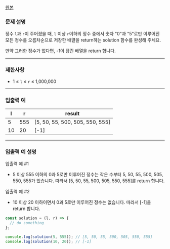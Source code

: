 [원본](https://school.programmers.co.kr/learn/courses/30/lessons/181921)

### **문제 설명**

정수 `l`과 `r`이 주어졌을 때, `l` 이상 `r`이하의 정수 중에서 숫자 "0"과 "5"로만 이루어진 모든 정수를 오름차순으로 저장한 배열을 return하는 solution 함수를 완성해 주세요.

만약 그러한 정수가 없다면, -1이 담긴 배열을 return 합니다.

---

### 제한사항

- 1 ≤ `l` ≤ `r` ≤ 1,000,000

---

### 입출력 예

| l   | r   | result                          |
| --- | --- | ------------------------------- |
| 5   | 555 | [5, 50, 55, 500, 505, 550, 555] |
| 10  | 20  | [-1]                            |

---

### 입출력 예 설명

입출력 예 #1

- 5 이상 555 이하의 0과 5로만 이루어진 정수는 작은 수부터 5, 50, 55, 500, 505, 550, 555가 있습니다. 따라서 [5, 50, 55, 500, 505, 550, 555]를 return 합니다.

입출력 예 #2

- 10 이상 20 이하이면서 0과 5로만 이루어진 정수는 없습니다. 따라서 [-1]을 return 합니다.

```jsx
const solution = (l, r) => {
  // do something
};

console.log(solution(5, 555)); // [5, 50, 55, 500, 505, 550, 555]
console.log(solution(10, 20)); // [-1]
```
